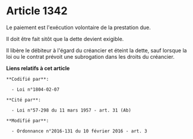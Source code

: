 # Article 1342

Le paiement est l'exécution volontaire de la prestation due. 

Il doit être fait sitôt que la dette devient exigible. 

Il libère le débiteur à l'égard du créancier et éteint la dette, sauf lorsque la loi ou le contrat prévoit une subrogation
dans les droits du créancier.

**Liens relatifs à cet article**

	**Codifié par**:

	  - Loi n°1804-02-07

	**Cité par**:

	  - Loi n°57-298 du 11 mars 1957 - art. 31 (Ab)

	**Modifié par**:

	  - Ordonnance n°2016-131 du 10 février 2016 - art. 3
